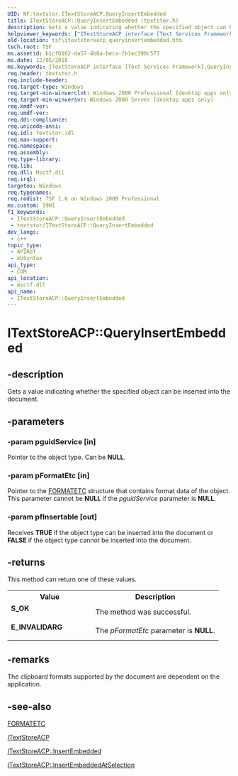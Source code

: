```yaml
---
UID: NF:textstor.ITextStoreACP.QueryInsertEmbedded
title: ITextStoreACP::QueryInsertEmbedded (textstor.h)
description: Gets a value indicating whether the specified object can be inserted into the document.
helpviewer_keywords: ["ITextStoreACP interface [Text Services Framework]","QueryInsertEmbedded method","ITextStoreACP.QueryInsertEmbedded","ITextStoreACP::QueryInsertEmbedded","QueryInsertEmbedded","QueryInsertEmbedded method [Text Services Framework]","QueryInsertEmbedded method [Text Services Framework]","ITextStoreACP interface","_tsf_itextstoreacp_queryinsertembedded_ref","textstor/ITextStoreACP::QueryInsertEmbedded","tsf.itextstoreacp_queryinsertembedded"]
old-location: tsf\itextstoreacp_queryinsertembedded.htm
tech.root: TSF
ms.assetid: b1cf6162-da57-4b8a-beca-fb1ec390c577
ms.date: 12/05/2018
ms.keywords: ITextStoreACP interface [Text Services Framework],QueryInsertEmbedded method, ITextStoreACP.QueryInsertEmbedded, ITextStoreACP::QueryInsertEmbedded, QueryInsertEmbedded, QueryInsertEmbedded method [Text Services Framework], QueryInsertEmbedded method [Text Services Framework],ITextStoreACP interface, _tsf_itextstoreacp_queryinsertembedded_ref, textstor/ITextStoreACP::QueryInsertEmbedded, tsf.itextstoreacp_queryinsertembedded
req.header: textstor.h
req.include-header: 
req.target-type: Windows
req.target-min-winverclnt: Windows 2000 Professional [desktop apps only]
req.target-min-winversvr: Windows 2000 Server [desktop apps only]
req.kmdf-ver: 
req.umdf-ver: 
req.ddi-compliance: 
req.unicode-ansi: 
req.idl: Textstor.idl
req.max-support: 
req.namespace: 
req.assembly: 
req.type-library: 
req.lib: 
req.dll: Msctf.dll
req.irql: 
targetos: Windows
req.typenames: 
req.redist: TSF 1.0 on Windows 2000 Professional
ms.custom: 19H1
f1_keywords:
 - ITextStoreACP::QueryInsertEmbedded
 - textstor/ITextStoreACP::QueryInsertEmbedded
dev_langs:
 - c++
topic_type:
 - APIRef
 - kbSyntax
api_type:
 - COM
api_location:
 - msctf.dll
api_name:
 - ITextStoreACP::QueryInsertEmbedded
---
```


# ITextStoreACP::QueryInsertEmbedded


## -description

Gets a value indicating whether the specified object can be inserted into the document.

## -parameters

### -param pguidService [in]

Pointer to the object type. Can be <b>NULL</b>.

### -param pFormatEtc [in]

Pointer to the <a href="/windows/desktop/com/the-formatetc-structure">FORMATETC</a> structure that contains format data of the object. This parameter cannot be <b>NULL</b> if the <i>pguidService</i> parameter is <b>NULL</b>.

### -param pfInsertable [out]

Receives <b>TRUE</b> if the object type can be inserted into the document or <b>FALSE</b> if the object type cannot be inserted into the document.

## -returns

This method can return one of these values.

<table>
<tr>
<th>Value</th>
<th>Description</th>
</tr>
<tr>
<td width="40%">
<dl>
<dt><b>S_OK</b></dt>
</dl>
</td>
<td width="60%">
The method was successful.

</td>
</tr>
<tr>
<td width="40%">
<dl>
<dt><b>E_INVALIDARG</b></dt>
</dl>
</td>
<td width="60%">
The <i>pFormatEtc</i> parameter is <b>NULL</b>.

</td>
</tr>
</table>

## -remarks

The clipboard formats supported by the document are dependent on the application.

## -see-also

<a href="/windows/desktop/com/the-formatetc-structure">FORMATETC</a>



<a href="/windows/desktop/api/textstor/nn-textstor-itextstoreacp">ITextStoreACP</a>



<a href="/windows/desktop/api/textstor/nf-textstor-itextstoreacp-insertembedded">ITextStoreACP::InsertEmbedded
      </a>



<a href="/windows/desktop/api/textstor/nf-textstor-itextstoreacp-insertembeddedatselection">ITextStoreACP::InsertEmbeddedAtSelection
      </a>

